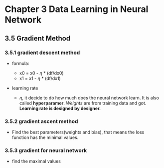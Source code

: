 

<!--
 * @Author       : Jingsheng Lyu
 * @Date         : 2020-07-02 21:55:41
 * @LastEditors  : Jingsheng Lyu
 * @LastEditTime : 2020-07-04 00:08:07
 * @FilePath     : /Deep_Learning/Chapter3/CH3_5/README.md
 * @Github       : https://github.com/jingshenglyu
 * @Web          : https://jingshenglyu.github.io/
 * @E-Mail       : jingshenglyu@gmail.com
--> 
# Chapter 3 Data Learning in Neural Network

## 3.5 Gradient Method
### 3.5.1 gradient **descent** method
* formula:

    * x0 = x0 - $\eta$ * (df/dx0)
    * x1 = x1 - $\eta$ * (df/dx1)

* learning rate
    * $\eta$, it decide to do how much does the neural network learn. It is also called **hyperparamer**. *Weights* are from training data and got. **Learning rate is designed by designer.**


### 3.5.2 gradient **ascent** method
* Find the best parameters(weights and bias), that means the loss function has the minimal values.

### 3.5.3 gradient for neural network
* find the maximal values
